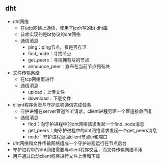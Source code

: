 ## dht

- dht网络
  - 在udp网络上通信，使用了jech写的bt dht库
  - 该库实现的是bt协议的dht网络
  - 通信消息
    - ping：ping节点，看是否存活
    - find_node：寻找节点
    - get_peers：寻找拥有块的节点
    - announce_peer：宣布在当前节点拥有块
- 文件传输网络
  - 在tcp网络里进行
  - 通信消息
    - upload：上传文件
    - download：下载文件
- client程序负责与守护进程通信完成任务
  - 守护进程在server管道监听请求，client进程另建一个管道接收回复
  - 通信消息
    - find：向守护进程中的dht网络请求发起一个find_node消息
    - get_peers：向守护进程中的dht网络请求发起一个get_peers消息
    - node：守护进程返回client节点ip和端口
- dht网络和文件传输网络组成一个守护进程运行在节点后台
- 守护进程中的dht网络需要与client程序交互，而文件传输网络不用
- 用户通过启动client程序进行文件上传和下载